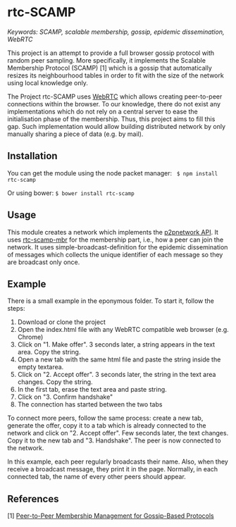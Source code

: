 # rtc-SCAMP

<i>Keywords: SCAMP, scalable membership, gossip, epidemic dissemination,
WebRTC</i>

This project is an attempt to provide a full browser gossip protocol with
random peer sampling. More specifically, it implements the Scalable Membership
Protocol (SCAMP) [1] which is a gossip that automatically resizes its
neighbourhood tables in order to fit with the size of the network using local
knowledge only.

The Project rtc-SCAMP uses [WebRTC](http://www.webrtc.org) which allows
creating peer-to-peer connections within the browser. To our knowledge, there
do not exist any implementations which do not rely on a central server to
ease the initialisation phase of the membership. Thus, this project aims to
fill this gap. Such implementation would allow building distributed network
by only manually sharing a piece of data (e.g. by mail).

## Installation

You can get the module using the node packet manager: ``` $ npm install rtc-scamp```

Or using bower: ```$ bower install rtc-scamp```

## Usage

This module creates a network which implements the
[p2pnetwork API](https://github.com/justayak/network). It uses
[rtc-scamp-mbr](http://github.com/chat-wane/rtc-scamp-mbr) for the membership
part, i.e., how a peer can join the network. It uses
simple-broadcast-definition for the epidemic dissemination of messages which
collects the unique identifier of each message so they are broadcast only once.

## Example

There is a small example in the eponymous folder. To start it, follow the
steps:
<ol>
  <li>Download or clone the project</li>
  <li>Open the index.html file with any WebRTC compatible web
  browser (e.g. Chrome)</li>
  <li>Click on "1. Make offer". 3 seconds later, a string appears in the
  text area. Copy the string.</li>
  <li>Open a new tab with the same html file and paste the string inside the
  empty textarea.</li>
  <li>Click on "2. Accept offer". 3 seconds later, the string in the text area
  changes. Copy the string.</li>
  <li>In the first tab, erase the text area and paste string.</li>
  <li>Click on "3. Confirm handshake"</li>
  <li>The connection has started between the two tabs</li>
</ol>

To connect more peers, follow the same process: create a new tab, generate the
offer, copy it to a tab which is already connected to the network and click on
"2. Accept offer". Few seconds later, the text changes. Copy it to the new tab
and "3. Handshake".  The peer is now connected to the network.

In this example, each peer regularly broadcasts their name. Also, when they
receive a broadcast message, they print it in the page. Normally, in each
connected tab, the name of every other peers should appear.

## References

[1] [Peer-to-Peer Membership Management for Gossip-Based Protocols](http://pages.saclay.inria.fr/laurent.massoulie/ieee_tocs.pdf)
